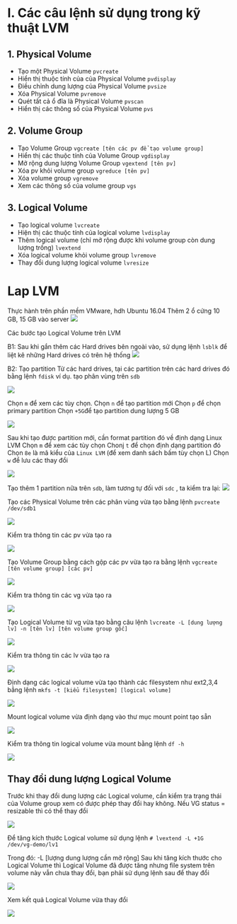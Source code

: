 # I. Các câu lệnh sử dụng trong kỹ thuật LVM
## 1. Physical Volume
- Tạo một Physical Volume
`pvcreate`
- Hiển thị thuộc tính của của Physical Volume
`pvdisplay`
- Điều chỉnh dung lượng của Physical Volume
`pvsize`
- Xóa Physical Volume
`pvremove`
- Quét tất cả ổ đĩa là Physical Volume
`pvscan`
- Hiển thị các thông số của Physical Volume
`pvs`
## 2. Volume Group
- Tạo Volume Group
`vgcreate [tên các pv để tạo volume group]`
- Hiển thị các thuộc tính của Volume Group
`vgdisplay`
- Mở rộng dung lượng Volume Group
`vgextend [tên pv]`
- Xóa pv khỏi volume group
`vgreduce [tên pv]`
- Xóa volume group
`vgremove`
- Xem các thông số của volume group
`vgs`
## 3. Logical Volume
- Tạo logical volume
`lvcreate`
- Hiện thị các thuộc tính của logical volume
`lvdisplay`
- Thêm logical volume (chỉ mở rộng được khi volume group còn dung lượng trống)
`lvextend`
- Xóa logical volume khỏi volume group
`lvremove`
- Thay đổi dung lượng logical volume
`lvresize`

# Lap LVM
Thực hành trên phần mềm VMware, hdh Ubuntu 16.04
Thêm 2 ổ cứng 10 GB, 15 GB vào server
<img src="https://i.imgur.com/idhd34t.png">

Các bước tạo Logical Volume trên LVM

B1: Sau khi gắn thêm các Hard drives bên ngoài vào, sử dụng lệnh `lsblk` để liệt kê những Hard drives có trên hệ thống
<img src="https://i.imgur.com/pf6g3WR.png">

B2: Tạo partition
Từ các hard drives, tại các partition trên các hard drives đó bằng lệnh `fdisk`
ví dụ. tạo phân vùng trên `sdb`

<img src="https://i.imgur.com/Qn3Wv5G.png">

Chọn `m` để xem các tùy chọn.
Chọn `n` để tạo partition mới
Chọn `p` để chọn primary partition
Chọn `+5G`để tạo partition dung lượng 5 GB

<img src="https://i.imgur.com/w5GY1fQ.png">

Sau khi tạo được partition mới, cần format partition đó về định dạng Linux LVM
Chọn `m` để xem các tùy chọn
Chonj `t` để chọn định dạng partition đó
Chọn `8e` là mã kiểu của `Linux LVM` (để xem danh sách bấm tùy chọn L)
Chọn `w` để lưu các thay đổi

<img src="https://i.imgur.com/N2za6So.png">



Tạo thêm 1 partition nữa trên `sdb`, làm tương tự đối với `sdc` , ta kiểm tra lại:
<img src="https://i.imgur.com/vJoZ5aT.png">

Tạo các Physical Volume trên các phân vùng vừa tạo bằng lệnh `pvcreate /dev/sdb1`

<img src="https://i.imgur.com/SQMfsJx.png">

Kiểm tra thông tin các pv vừa tạo ra

<img src="https://i.imgur.com/oPJfvno.png">

Tạo Volume Group bằng cách gộp các pv vừa tạo ra bằng lệnh `vgcreate [tên volume group] [các pv]`

<img src="https://i.imgur.com/GZFYztu.png">

Kiểm tra thông tin các vg vừa tạo ra

<img src="https://i.imgur.com/G7S9AmB.png">

Tạo Logical Volume từ vg vừa tạo bằng câu lệnh `lvcreate -L [dung lượng lv] -n [tên lv] [tên volume group gốc]`

<img src="https://i.imgur.com/FesTnvt.png">

Kiểm tra thông tin các lv vừa tạo ra

<img src="https://i.imgur.com/29w6iBv.png">

Định dạng các logical volume vừa tạo thành các filesystem như ext2,3,4 bẳng lệnh `mkfs -t [kiểu filesystem] [logical volume]`

<img src="https://i.imgur.com/ei1xByb.png">

Mount logical volume vừa định dạng vào thư mục mount point tạo sẵn

<img src="https://i.imgur.com/FBAazZy.png">

Kiểm tra thông tin logical volume vừa mount bằng lệnh `df -h`

<img src="https://i.imgur.com/k9CJRpS.png">

## Thay đổi dung lượng Logical Volume
Trước khi thay đổi dung lượng các Logical volume, cần kiểm tra trạng thái của Volume group xem có được phép thay đổi hay không.
Nếu VG status = resizable thì có thể thay đổi

<img src="https://i.imgur.com/9XUoFPV.png">

Để tăng kích thước Logical volume sử dụng lệnh 
`# lvextend -L +1G /dev/vg-demo/lv1`

Trong đó: 
-L [lượng dung lượng cần mở rộng]
Sau khi tăng kích thước cho Logical Volume thì Logical Volume đã được tăng nhưng file system trên volume này vẫn chưa thay đổi, bạn phải sử dụng lệnh sau để thay đổi

<img src="https://i.imgur.com/9pK3Z3A.png">

Xem kết quả Logical Volume vừa thay đổi

<img src="https://i.imgur.com/jhKqlOj.png">
